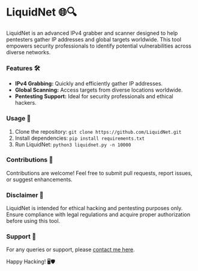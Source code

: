 # LiquidNet 🌐🔍

LiquidNet is an advanced IPv4 grabber and scanner designed to help pentesters gather IP addresses and global targets worldwide. This tool empowers security professionals to identify potential vulnerabilities across diverse networks.

### Features 🛠️
- **IPv4 Grabbing:** Quickly and efficiently gather IP addresses.
- **Global Scanning:** Access targets from diverse locations worldwide.
- **Pentesting Support:** Ideal for security professionals and ethical hackers.

### Usage 🚀
1. Clone the repository: `git clone https://github.com/LiquidNet.git`
2. Install dependencies: `pip install requirements.txt`
3. Run LiquidNet: `python3 liquidnet.py -n 10000`

### Contributions 🤝
Contributions are welcome! Feel free to submit pull requests, report issues, or suggest enhancements.

### Disclaimer 🛑
LiquidNet is intended for ethical hacking and pentesting purposes only. Ensure compliance with legal regulations and acquire proper authorization before using this tool.

### Support 💬
For any queries or support, please [contact me here](@1_k3ystr0k3r_1).

Happy Hacking! 🖥️🛡️
